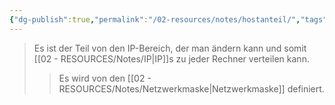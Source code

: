 ```yaml
---
{"dg-publish":true,"permalink":"/02-resources/notes/hostanteil/","tags":["netzwerk/ip/ipv4"],"noteIcon":""}
---
```


>Es ist der Teil von den IP-Bereich, der man ändern kann und somit [[02 - RESOURCES/Notes/IP\|IP]]s zu jeder Rechner verteilen kann.
>>Es wird von den [[02 - RESOURCES/Notes/Netzwerkmaske\|Netzwerkmaske]] definiert.

<style> .container {font-family: sans-serif; text-align: center;} .button-wrapper button {z-index: 1;height: 40px; width: 100px; margin: 10px;padding: 5px;} .excalidraw .App-menu_top .buttonList { display: flex;} .excalidraw-wrapper { height: 800px; margin: 50px; position: relative;} :root[dir="ltr"] .excalidraw .layer-ui__wrapper .zen-mode-transition.App-menu_bottom--transition-left {transform: none;} </style><script src="https://cdn.jsdelivr.net/npm/react@17/umd/react.production.min.js"></script><script src="https://cdn.jsdelivr.net/npm/react-dom@17/umd/react-dom.production.min.js"></script><script type="text/javascript" src="https://cdn.jsdelivr.net/npm/@excalidraw/excalidraw@0/dist/excalidraw.production.min.js"></script><div id="Hostanteil_2024-07-29_1034.58.excalidraw.md1"></div><script>(function(){const InitialData={"type":"excalidraw","version":2,"source":"https://github.com/zsviczian/obsidian-excalidraw-plugin/releases/tag/2.2.10","elements":[{"type":"text","version":194,"versionNonce":824566198,"index":"a0","isDeleted":false,"id":"dobeCeEP","fillStyle":"solid","strokeWidth":2,"strokeStyle":"solid","roughness":1,"opacity":100,"angle":0,"x":-213.12353768389323,"y":-180.12735496411483,"strokeColor":"#1e1e1e","backgroundColor":"transparent","width":475.47882080078125,"height":86.12839612469412,"seed":667736054,"groupIds":[],"frameId":null,"roundness":null,"boundElements":[{"id":"YsTw82lu4KgB2JhRp2g6G","type":"arrow"},{"id":"F-ind8ZaXLpzh1KwVvlGS","type":"arrow"},{"id":"Bpt_0exat48Fm6CjoZA_5","type":"arrow"},{"id":"TDx6wclYP2An8NOfvdE6J","type":"arrow"},{"id":"8hWKVI5hv6Pn97Wvya0Gb","type":"arrow"}],"updated":1722242442997,"link":null,"locked":false,"fontSize":68.90271689975529,"fontFamily":1,"text":"192.168.1.0/24","rawText":"192.168.1.0/24","textAlign":"left","verticalAlign":"top","containerId":null,"originalText":"192.168.1.0/24","autoResize":true,"lineHeight":1.25},{"type":"text","version":241,"versionNonce":86542122,"index":"a1","isDeleted":false,"id":"zUP7udsp","fillStyle":"solid","strokeWidth":2,"strokeStyle":"solid","roughness":1,"opacity":100,"angle":0,"x":-408.7260578254949,"y":12.87264503588517,"strokeColor":"#1e1e1e","backgroundColor":"transparent","width":205.47991943359375,"height":54.99999999999999,"seed":1536846134,"groupIds":[],"frameId":null,"roundness":null,"boundElements":[{"id":"YsTw82lu4KgB2JhRp2g6G","type":"arrow"}],"updated":1722242103496,"link":null,"locked":false,"fontSize":43.99999999999999,"fontFamily":1,"text":"11000000","rawText":"11000000","textAlign":"left","verticalAlign":"top","containerId":null,"originalText":"11000000","autoResize":true,"lineHeight":1.25},{"type":"text","version":241,"versionNonce":1008485546,"index":"a2","isDeleted":false,"id":"e8dNwj4G","fillStyle":"solid","strokeWidth":2,"strokeStyle":"solid","roughness":1,"opacity":100,"angle":0,"x":-140.64610177080738,"y":14.87264503588517,"strokeColor":"#1e1e1e","backgroundColor":"transparent","width":163.3151092529297,"height":47.999999999999986,"seed":2049167990,"groupIds":[],"frameId":null,"roundness":null,"boundElements":[{"id":"F-ind8ZaXLpzh1KwVvlGS","type":"arrow"}],"updated":1722242103496,"link":null,"locked":false,"fontSize":38.39999999999999,"fontFamily":1,"text":"10101000","rawText":"10101000","textAlign":"left","verticalAlign":"top","containerId":null,"originalText":"10101000","autoResize":true,"lineHeight":1.25},{"type":"text","version":272,"versionNonce":73310762,"index":"a3","isDeleted":false,"id":"SQfwcqgE","fillStyle":"solid","strokeWidth":2,"strokeStyle":"solid","roughness":1,"opacity":100,"angle":0,"x":93.35389822919262,"y":14.87264503588517,"strokeColor":"#1e1e1e","backgroundColor":"transparent","width":166.85353088378906,"height":40.999999999999986,"seed":1848513462,"groupIds":[],"frameId":null,"roundness":null,"boundElements":[{"id":"Bpt_0exat48Fm6CjoZA_5","type":"arrow"}],"updated":1722242103496,"link":null,"locked":false,"fontSize":32.79999999999999,"fontFamily":1,"text":"00000001","rawText":"00000001","textAlign":"left","verticalAlign":"top","containerId":null,"originalText":"00000001","autoResize":true,"lineHeight":1.25},{"type":"text","version":245,"versionNonce":315072426,"index":"a4","isDeleted":false,"id":"6P28EbAn","fillStyle":"solid","strokeWidth":2,"strokeStyle":"solid","roughness":1,"opacity":100,"angle":0,"x":345.3538982291926,"y":11.87264503588517,"strokeColor":"#1e1e1e","backgroundColor":"transparent","width":171.7247314453125,"height":39,"seed":31337718,"groupIds":[],"frameId":null,"roundness":null,"boundElements":[{"id":"TDx6wclYP2An8NOfvdE6J","type":"arrow"}],"updated":1722242103496,"link":null,"locked":false,"fontSize":31.2,"fontFamily":1,"text":"00000000","rawText":"00000000","textAlign":"left","verticalAlign":"top","containerId":null,"originalText":"00000000","autoResize":true,"lineHeight":1.25},{"type":"arrow","version":690,"versionNonce":1730036970,"index":"a5","isDeleted":false,"id":"YsTw82lu4KgB2JhRp2g6G","fillStyle":"solid","strokeWidth":2,"strokeStyle":"solid","roughness":1,"opacity":100,"angle":0,"x":-172.807736410228,"y":-92.99895883942071,"strokeColor":"#1e1e1e","backgroundColor":"transparent","width":100.86788616978257,"height":89.16593692756402,"seed":1924734518,"groupIds":[],"frameId":null,"roundness":{"type":2},"boundElements":[],"updated":1722242442998,"link":null,"locked":false,"startBinding":{"elementId":"dobeCeEP","focus":0.4522133130332786,"gap":1},"endBinding":{"elementId":"bUlDxRrB39Xu9FyAW_Xr4","focus":-0.6264277567103346,"gap":1},"lastCommittedPoint":null,"startArrowhead":null,"endArrowhead":"arrow","points":[[0,0],[-57.83836536057943,40.87160387530588],[-100.86788616978257,89.16593692756402]]},{"type":"arrow","version":316,"versionNonce":1704597418,"index":"a6","isDeleted":false,"id":"F-ind8ZaXLpzh1KwVvlGS","fillStyle":"solid","strokeWidth":2,"strokeStyle":"solid","roughness":1,"opacity":100,"angle":0,"x":-33.9959003516071,"y":-92.9989588394207,"strokeColor":"#1e1e1e","backgroundColor":"transparent","width":18.14030434090065,"height":82.84269278808733,"seed":94627702,"groupIds":[],"frameId":null,"roundness":{"type":2},"boundElements":[],"updated":1722242442998,"link":null,"locked":false,"startBinding":{"elementId":"dobeCeEP","focus":0.1980946157462068,"gap":1},"endBinding":{"elementId":"bUlDxRrB39Xu9FyAW_Xr4","focus":0.04218567385298671,"gap":1},"lastCommittedPoint":null,"startArrowhead":null,"endArrowhead":"arrow","points":[[0,0],[-18.14030434090065,82.84269278808733]]},{"type":"arrow","version":409,"versionNonce":848138858,"index":"a7","isDeleted":false,"id":"Bpt_0exat48Fm6CjoZA_5","fillStyle":"solid","strokeWidth":2,"strokeStyle":"solid","roughness":1,"opacity":100,"angle":0,"x":71.1210053200768,"y":-92.99895883942071,"strokeColor":"#1e1e1e","backgroundColor":"transparent","width":97.55556746332319,"height":93.14561156059447,"seed":451119286,"groupIds":[],"frameId":null,"roundness":{"type":2},"boundElements":[],"updated":1722242442998,"link":null,"locked":false,"startBinding":{"elementId":"dobeCeEP","focus":0.10963146485379226,"gap":1},"endBinding":{"elementId":"bUlDxRrB39Xu9FyAW_Xr4","focus":0.709103356146761,"gap":1},"lastCommittedPoint":null,"startArrowhead":null,"endArrowhead":"arrow","points":[[0,0],[77.23289290911585,41.87160387530588],[97.55556746332319,93.14561156059447]]},{"type":"arrow","version":446,"versionNonce":253546794,"index":"a8","isDeleted":false,"id":"TDx6wclYP2An8NOfvdE6J","fillStyle":"solid","strokeWidth":2,"strokeStyle":"solid","roughness":1,"opacity":100,"angle":0,"x":112.43082130611572,"y":-103.8965857333456,"strokeColor":"#1e1e1e","backgroundColor":"transparent","width":302.5831377455653,"height":104.76923076923077,"seed":1109197302,"groupIds":[],"frameId":null,"roundness":{"type":2},"boundElements":[],"updated":1722242454134,"link":null,"locked":false,"startBinding":{"elementId":"dobeCeEP","focus":0.2760363666205359,"gap":1},"endBinding":{"elementId":"6P28EbAn","focus":0.03593220944871933,"gap":11},"lastCommittedPoint":null,"startArrowhead":null,"endArrowhead":"arrow","points":[[0,0],[257.9230769230769,35.769230769230774],[302.5831377455653,104.76923076923077]]},{"type":"text","version":304,"versionNonce":794228266,"index":"aA","isDeleted":false,"id":"iocORQtJ","fillStyle":"solid","strokeWidth":2,"strokeStyle":"solid","roughness":1,"opacity":100,"angle":0,"x":-104.00495344544856,"y":-339.3043884569379,"strokeColor":"#1e1e1e","backgroundColor":"transparent","width":98.81990051269531,"height":25,"seed":1777433718,"groupIds":[],"frameId":null,"roundness":null,"boundElements":[],"updated":1722242224933,"link":null,"locked":false,"fontSize":20,"fontFamily":1,"text":"Hostanteil","rawText":"Hostanteil","textAlign":"left","verticalAlign":"top","containerId":null,"originalText":"Hostanteil","autoResize":true,"lineHeight":1.25},{"type":"text","version":381,"versionNonce":1758320042,"index":"aB","isDeleted":false,"id":"DmcmHBWR","fillStyle":"solid","strokeWidth":2,"strokeStyle":"solid","roughness":1,"opacity":100,"angle":0,"x":-398.54395622444633,"y":111.68843450956933,"strokeColor":"#1e1e1e","backgroundColor":"transparent","width":175.6512451171875,"height":38.74995147145622,"seed":716602806,"groupIds":[],"frameId":null,"roundness":null,"boundElements":[],"updated":1722242103496,"link":null,"locked":false,"fontSize":30.999961177164977,"fontFamily":1,"text":"1 1 1 1 1 1 1 1","rawText":"1 1 1 1 1 1 1 1","textAlign":"left","verticalAlign":"top","containerId":null,"originalText":"1 1 1 1 1 1 1 1","autoResize":true,"lineHeight":1.25},{"type":"text","version":278,"versionNonce":1419350122,"index":"aC","isDeleted":false,"id":"9MW717NW","fillStyle":"solid","strokeWidth":2,"strokeStyle":"solid","roughness":1,"opacity":100,"angle":0,"x":355.175743032852,"y":98.63580293062205,"strokeColor":"#1e1e1e","backgroundColor":"transparent","width":171.7247314453125,"height":39,"seed":633951990,"groupIds":[],"frameId":null,"roundness":null,"boundElements":[],"updated":1722242103496,"link":null,"locked":false,"fontSize":31.2,"fontFamily":1,"text":"00000000","rawText":"00000000","textAlign":"left","verticalAlign":"top","containerId":null,"originalText":"00000000","autoResize":true,"lineHeight":1.25},{"type":"text","version":409,"versionNonce":748679978,"index":"aD","isDeleted":false,"id":"kL88HW64","fillStyle":"solid","strokeWidth":2,"strokeStyle":"solid","roughness":1,"opacity":100,"angle":0,"x":-152.07892776278925,"y":110.33977456331479,"strokeColor":"#1e1e1e","backgroundColor":"transparent","width":175.6512451171875,"height":38.74995147145622,"seed":61802550,"groupIds":[],"frameId":null,"roundness":null,"boundElements":[],"updated":1722242103496,"link":null,"locked":false,"fontSize":30.999961177164977,"fontFamily":1,"text":"1 1 1 1 1 1 1 1","rawText":"1 1 1 1 1 1 1 1","textAlign":"left","verticalAlign":"top","containerId":null,"originalText":"1 1 1 1 1 1 1 1","autoResize":true,"lineHeight":1.25},{"type":"text","version":415,"versionNonce":1665924586,"index":"aE","isDeleted":false,"id":"ztwqow9S","fillStyle":"solid","strokeWidth":2,"strokeStyle":"solid","roughness":1,"opacity":100,"angle":0,"x":84.76317750036867,"y":105.07661666857825,"strokeColor":"#1e1e1e","backgroundColor":"transparent","width":175.6512451171875,"height":38.74995147145622,"seed":340562294,"groupIds":[],"frameId":null,"roundness":null,"boundElements":[],"updated":1722242103496,"link":null,"locked":false,"fontSize":30.999961177164977,"fontFamily":1,"text":"1 1 1 1 1 1 1 1","rawText":"1 1 1 1 1 1 1 1","textAlign":"left","verticalAlign":"top","containerId":null,"originalText":"1 1 1 1 1 1 1 1","autoResize":true,"lineHeight":1.25},{"type":"line","version":1491,"versionNonce":1705554090,"index":"aF","isDeleted":false,"id":"T5dTnMX1TrEbLTcsx6RrE","fillStyle":"solid","strokeWidth":2,"strokeStyle":"solid","roughness":1,"opacity":100,"angle":0,"x":272.6170561239293,"y":-146.07472338516743,"strokeColor":"#1e1e1e","backgroundColor":"transparent","width":272.63157894736855,"height":244.21052631578937,"seed":1659302582,"groupIds":[],"frameId":null,"roundness":{"type":2},"boundElements":[],"updated":1722242103496,"link":null,"locked":false,"startBinding":null,"endBinding":null,"lastCommittedPoint":null,"startArrowhead":null,"endArrowhead":null,"points":[[0,0],[272.63157894736855,27.36842105263156],[249.47368421052647,244.21052631578937]]},{"type":"ellipse","version":319,"versionNonce":1197542250,"index":"aG","isDeleted":false,"id":"JKUiA2c4LJvKmLhbkYdwM","fillStyle":"solid","strokeWidth":1,"strokeStyle":"solid","roughness":1,"opacity":100,"angle":0,"x":-432.6461017708074,"y":59.18843450956933,"strokeColor":"#1e1e1e","backgroundColor":"transparent","width":978.9473684210527,"height":118.9473684210526,"seed":1243818998,"groupIds":[],"frameId":null,"roundness":{"type":2},"boundElements":[],"updated":1722242103497,"link":null,"locked":false},{"type":"freedraw","version":256,"versionNonce":328892714,"index":"aH","isDeleted":false,"id":"e27hN3LA5g4QkdfVy9URY","fillStyle":"solid","strokeWidth":1,"strokeStyle":"solid","roughness":1,"opacity":100,"angle":0,"x":-423.4558183699979,"y":167.12365718163414,"strokeColor":"#1e1e1e","backgroundColor":"transparent","width":709.4736842105264,"height":91.57894736842104,"seed":134626614,"groupIds":[],"frameId":null,"roundness":null,"boundElements":[],"updated":1722242466602,"link":null,"locked":false,"points":[[0,0],[1.0526315789472847,0],[2.105263157894683,3.157894736842195],[5.263157894736764,6.315789473684276],[5.263157894736764,8.42105263157896],[8.42105263157896,11.57894736842104],[11.57894736842104,14.736842105263236],[14.736842105263122,16.84210526315792],[17.894736842105203,18.947368421052715],[23.15789473684208,22.105263157894797],[30.526315789473642,26.315789473684276],[37.8947368421052,29.473684210526358],[47.36842105263156,32.63157894736844],[55.78947368421052,34.736842105263236],[66.31578947368416,37.89473684210532],[74.73684210526312,38.947368421052715],[82.10526315789468,41.0526315789474],[96.84210526315792,43.157894736842195],[106.31578947368416,44.21052631578948],[115.78947368421052,45.26315789473688],[120,46.315789473684276],[131.57894736842104,48.42105263157896],[141.0526315789474,49.47368421052636],[149.47368421052624,49.47368421052636],[157.8947368421052,49.47368421052636],[165.26315789473688,49.47368421052636],[177.8947368421052,49.47368421052636],[186.31578947368416,49.47368421052636],[194.73684210526312,49.47368421052636],[203.15789473684208,49.47368421052636],[214.73684210526312,49.47368421052636],[218.9473684210526,49.47368421052636],[226.31578947368416,49.47368421052636],[233.68421052631572,49.47368421052636],[240,49.47368421052636],[251.57894736842104,49.47368421052636],[258.9473684210526,49.47368421052636],[266.31578947368416,49.47368421052636],[275.7894736842105,49.47368421052636],[288.42105263157896,50.526315789473756],[302.1052631578947,51.57894736842104],[311.57894736842104,52.63157894736844],[316.8421052631579,53.68421052631584],[323.1578947368421,54.736842105263236],[331.57894736842104,55.78947368421052],[335.7894736842105,56.84210526315792],[340,56.84210526315792],[344.2105263157895,58.947368421052715],[353.6842105263157,61.0526315789474],[358.9473684210526,63.157894736842195],[366.31578947368416,65.26315789473688],[372.63157894736844,66.31578947368428],[378.9473684210526,68.42105263157896],[384.2105263157895,70.52631578947376],[388.42105263157896,72.63157894736844],[392.63157894736844,73.68421052631584],[394.7368421052631,74.73684210526324],[396.8421052631579,75.78947368421052],[397.8947368421052,76.84210526315792],[398.9473684210526,78.94736842105272],[401.0526315789474,80],[403.1578947368421,82.1052631578948],[405.2631578947369,86.31578947368428],[405.2631578947369,87.36842105263156],[406.31578947368416,88.42105263157896],[406.31578947368416,89.47368421052636],[407.36842105263156,90.52631578947376],[407.36842105263156,91.57894736842104],[408.42105263157896,90.52631578947376],[409.47368421052636,87.36842105263156],[410.52631578947364,86.31578947368428],[413.68421052631584,82.1052631578948],[416.8421052631579,78.94736842105272],[421.0526315789474,75.78947368421052],[426.31578947368416,71.57894736842104],[429.47368421052636,70.52631578947376],[434.7368421052631,68.42105263157896],[440,66.31578947368428],[448.42105263157896,64.21052631578948],[454.7368421052631,62.1052631578948],[461.0526315789474,62.1052631578948],[463.1578947368421,61.0526315789474],[468.42105263157896,60],[476.8421052631578,60],[483.1578947368422,60],[490.52631578947364,60],[496.8421052631578,60],[507.36842105263156,60],[512.6315789473684,60],[517.8947368421053,60],[524.2105263157895,60],[528.4210526315788,60],[531.5789473684212,60],[535.7894736842105,60],[541.0526315789474,60],[548.4210526315788,60],[553.6842105263157,60],[558.9473684210526,60],[565.2631578947368,60],[573.6842105263157,60],[581.0526315789474,60],[595.7894736842105,61.0526315789474],[603.1578947368422,61.0526315789474],[607.3684210526316,61.0526315789474],[616.8421052631578,61.0526315789474],[624.2105263157895,61.0526315789474],[631.5789473684212,61.0526315789474],[638.9473684210526,61.0526315789474],[645.2631578947368,61.0526315789474],[652.6315789473684,61.0526315789474],[668.4210526315788,58.947368421052715],[676.8421052631578,55.78947368421052],[685.2631578947368,53.68421052631584],[695.7894736842105,48.42105263157896],[698.9473684210526,47.36842105263156],[703.1578947368422,45.26315789473688],[706.3157894736843,43.157894736842195],[707.3684210526316,41.0526315789474],[707.3684210526316,38.947368421052715],[709.4736842105264,36.84210526315792],[709.4736842105264,34.736842105263236],[709.4736842105264,33.68421052631584],[709.4736842105264,32.63157894736844],[709.4736842105264,31.57894736842104],[709.4736842105264,29.473684210526358],[709.4736842105264,28.42105263157896],[709.4736842105264,27.36842105263156],[709.4736842105264,26.315789473684276],[709.4736842105264,25.263157894736878],[709.4736842105264,24.21052631578948],[709.4736842105264,22.105263157894797],[709.4736842105264,21.0526315789474],[708.4210526315788,21.0526315789474],[708.4210526315788,21.0526315789474]],"lastCommittedPoint":null,"simulatePressure":true,"pressures":[]},{"type":"text","version":119,"versionNonce":1553841002,"index":"aI","isDeleted":false,"id":"0fsAPC2Y","fillStyle":"solid","strokeWidth":1,"strokeStyle":"solid","roughness":1,"opacity":100,"angle":0,"x":-54.75136492870206,"y":294.89693653386075,"strokeColor":"#1e1e1e","backgroundColor":"transparent","width":68.11993408203125,"height":25,"seed":1375020662,"groupIds":[],"frameId":null,"roundness":null,"boundElements":[],"updated":1722242468270,"link":null,"locked":false,"fontSize":20,"fontFamily":1,"text":"24Bits","rawText":"24Bits","textAlign":"left","verticalAlign":"top","containerId":null,"originalText":"24Bits","autoResize":true,"lineHeight":1.25},{"type":"ellipse","version":123,"versionNonce":315370218,"index":"aO","isDeleted":false,"id":"bUlDxRrB39Xu9FyAW_Xr4","fillStyle":"solid","strokeWidth":1,"strokeStyle":"solid","roughness":1,"opacity":100,"angle":0,"x":-437,"y":-9.2421875,"strokeColor":"#1e1e1e","backgroundColor":"transparent","width":722,"height":77,"seed":19260854,"groupIds":[],"frameId":null,"roundness":{"type":2},"boundElements":[{"id":"8hWKVI5hv6Pn97Wvya0Gb","type":"arrow"},{"id":"YsTw82lu4KgB2JhRp2g6G","type":"arrow"},{"id":"F-ind8ZaXLpzh1KwVvlGS","type":"arrow"},{"id":"Bpt_0exat48Fm6CjoZA_5","type":"arrow"}],"updated":1722242433863,"link":null,"locked":false},{"type":"arrow","version":788,"versionNonce":833060842,"index":"aP","isDeleted":false,"id":"8hWKVI5hv6Pn97Wvya0Gb","fillStyle":"solid","strokeWidth":1,"strokeStyle":"solid","roughness":1,"opacity":100,"angle":0,"x":-435.42875052738583,"y":19.00917066600931,"strokeColor":"#1e1e1e","backgroundColor":"transparent","width":216.4287505273858,"height":132.2513581660093,"seed":2093765482,"groupIds":[],"frameId":null,"roundness":{"type":2},"boundElements":[{"type":"text","id":"j9a2opyK"}],"updated":1722242442998,"link":null,"locked":false,"startBinding":{"elementId":"bUlDxRrB39Xu9FyAW_Xr4","focus":-0.9992923743908569,"gap":7.638309366237252},"endBinding":{"elementId":"dobeCeEP","focus":0.24680832395015473,"gap":5.8764623161067675},"lastCommittedPoint":null,"startArrowhead":"arrow","endArrowhead":null,"points":[[0,0],[12.42875052738583,-94.25135816600931],[216.4287505273858,-132.2513581660093]]},{"type":"text","version":19,"versionNonce":698157238,"index":"aQ","isDeleted":false,"id":"j9a2opyK","fillStyle":"solid","strokeWidth":1,"strokeStyle":"solid","roughness":1,"opacity":100,"angle":0,"x":-516.75,"y":-87.2421875,"strokeColor":"#1e1e1e","backgroundColor":"transparent","width":187.5,"height":24,"seed":1555873450,"groupIds":[],"frameId":null,"roundness":null,"boundElements":[],"updated":1722242330820,"link":null,"locked":false,"fontSize":20,"fontFamily":3,"text":"Hostanteil Binär","rawText":"Hostanteil Binär","textAlign":"center","verticalAlign":"middle","containerId":"8hWKVI5hv6Pn97Wvya0Gb","originalText":"Hostanteil Binär","autoResize":true,"lineHeight":1.2},{"id":"UH3MLhZmVwXuoD9OO-3Ph","type":"freedraw","x":-209.46148517418504,"y":-186.8131009615385,"width":296.9230769230769,"height":107.69230769230768,"angle":0,"strokeColor":"#1e1e1e","backgroundColor":"transparent","fillStyle":"solid","strokeWidth":1,"strokeStyle":"solid","roughness":1,"opacity":100,"groupIds":[],"frameId":null,"index":"aR","roundness":null,"seed":1753419562,"version":210,"versionNonce":1878231850,"isDeleted":false,"boundElements":null,"updated":1722242389699,"link":null,"locked":false,"points":[[0,0],[-0.7692307692307168,-0.7692307692307736],[-2.307692307692264,-2.307692307692321],[-4.615384615384585,-7.692307692307679],[-6.153846153846132,-10.769230769230774],[-6.153846153846132,-12.30769230769232],[-6.153846153846132,-16.153846153846132],[-6.153846153846132,-18.461538461538453],[-6.153846153846132,-22.30769230769232],[-6.153846153846132,-23.846153846153868],[-6.153846153846132,-25.384615384615415],[-6.153846153846132,-26.923076923076906],[-5.384615384615358,-29.230769230769226],[-4.615384615384585,-30],[-3.846153846153811,-30.769230769230774],[-3.846153846153811,-31.538461538461547],[-3.0769230769230376,-32.30769230769232],[-2.307692307692264,-33.076923076923094],[-1.5384615384614904,-33.076923076923094],[-0.7692307692307168,-33.076923076923094],[-0.7692307692307168,-33.84615384615387],[0,-34.61538461538464],[1.5384615384615472,-35.384615384615415],[3.0769230769230944,-36.15384615384613],[5.384615384615415,-36.923076923076906],[6.153846153846189,-36.923076923076906],[6.923076923076962,-37.69230769230768],[9.230769230769283,-37.69230769230768],[11.538461538461547,-38.46153846153845],[15.384615384615415,-39.230769230769226],[22.30769230769232,-39.230769230769226],[24.61538461538464,-39.230769230769226],[26.923076923076962,-39.230769230769226],[28.46153846153851,-39.230769230769226],[30.769230769230774,-39.230769230769226],[33.076923076923094,-39.230769230769226],[36.15384615384619,-39.230769230769226],[40,-39.230769230769226],[44.61538461538464,-39.230769230769226],[52.30769230769232,-39.230769230769226],[56.15384615384619,-39.230769230769226],[60,-39.230769230769226],[62.30769230769232,-39.230769230769226],[66.15384615384619,-39.230769230769226],[68.46153846153851,-39.230769230769226],[70,-39.230769230769226],[73.0769230769231,-39.230769230769226],[76.15384615384619,-39.230769230769226],[81.53846153846155,-39.230769230769226],[84.61538461538458,-39.230769230769226],[86.92307692307696,-39.230769230769226],[90.00000000000006,-39.230769230769226],[91.5384615384616,-39.230769230769226],[93.84615384615387,-39.230769230769226],[96.92307692307696,-39.230769230769226],[99.23076923076923,-39.230769230769226],[100.76923076923077,-39.230769230769226],[105.38461538461542,-40],[107.69230769230768,-40],[110.76923076923077,-41.53846153846155],[113.84615384615387,-42.30769230769232],[118.46153846153851,-43.84615384615387],[123.07692307692315,-46.15384615384613],[126.15384615384613,-48.46153846153845],[128.4615384615385,-50],[129.23076923076923,-50.769230769230774],[130.76923076923077,-52.30769230769232],[132.30769230769232,-52.30769230769232],[134.61538461538458,-54.61538461538464],[137.69230769230768,-56.923076923076906],[140.00000000000006,-60.769230769230774],[141.5384615384616,-63.076923076923094],[143.07692307692315,-64.61538461538464],[143.84615384615387,-66.9230769230769],[145.38461538461542,-68.46153846153845],[146.92307692307696,-71.53846153846155],[149.23076923076923,-73.84615384615387],[150.76923076923077,-76.15384615384613],[152.30769230769232,-78.46153846153845],[153.07692307692315,-80.76923076923077],[153.07692307692315,-82.30769230769232],[154.61538461538458,-83.84615384615387],[154.61538461538458,-86.15384615384613],[155.38461538461542,-87.69230769230768],[156.15384615384613,-91.53846153846155],[156.92307692307696,-93.0769230769231],[156.92307692307696,-94.61538461538458],[157.69230769230768,-96.92307692307696],[157.69230769230768,-100],[157.69230769230768,-101.53846153846155],[158.4615384615385,-103.84615384615387],[159.23076923076923,-105.38461538461542],[159.23076923076923,-106.15384615384613],[159.23076923076923,-106.92307692307696],[159.23076923076923,-107.69230769230768],[158.4615384615385,-106.92307692307696],[158.4615384615385,-104.61538461538458],[158.4615384615385,-103.0769230769231],[158.4615384615385,-100],[158.4615384615385,-98.46153846153845],[158.4615384615385,-97.69230769230768],[158.4615384615385,-96.92307692307696],[157.69230769230768,-96.15384615384613],[157.69230769230768,-93.84615384615387],[157.69230769230768,-90.76923076923077],[157.69230769230768,-90],[157.69230769230768,-89.23076923076923],[157.69230769230768,-87.69230769230768],[157.69230769230768,-85.38461538461542],[157.69230769230768,-84.61538461538458],[157.69230769230768,-83.0769230769231],[157.69230769230768,-80.76923076923077],[157.69230769230768,-77.69230769230768],[157.69230769230768,-75.38461538461542],[158.4615384615385,-73.84615384615387],[160.00000000000006,-71.53846153846155],[161.5384615384616,-70],[163.07692307692315,-68.46153846153845],[166.15384615384613,-65.38461538461542],[168.4615384615385,-63.84615384615387],[170.76923076923077,-63.076923076923094],[175.38461538461542,-60.769230769230774],[178.4615384615385,-59.230769230769226],[180.76923076923077,-58.46153846153845],[183.84615384615387,-57.69230769230768],[187.69230769230768,-56.923076923076906],[193.84615384615387,-55.384615384615415],[197.69230769230768,-55.384615384615415],[201.5384615384616,-55.384615384615415],[205.38461538461542,-55.384615384615415],[213.07692307692304,-55.384615384615415],[217.69230769230768,-55.384615384615415],[221.5384615384616,-55.384615384615415],[224.61538461538458,-55.384615384615415],[226.15384615384613,-55.384615384615415],[228.4615384615385,-55.384615384615415],[231.5384615384616,-55.384615384615415],[233.07692307692304,-55.384615384615415],[234.61538461538458,-55.384615384615415],[236.92307692307696,-55.384615384615415],[240.00000000000006,-55.384615384615415],[241.5384615384616,-55.384615384615415],[244.61538461538458,-55.384615384615415],[247.69230769230768,-55.384615384615415],[249.23076923076923,-55.384615384615415],[250.76923076923077,-55.384615384615415],[252.30769230769232,-55.384615384615415],[253.07692307692304,-55.384615384615415],[254.61538461538458,-55.384615384615415],[255.38461538461542,-55.384615384615415],[256.15384615384613,-55.384615384615415],[256.92307692307696,-55.384615384615415],[258.4615384615385,-55.384615384615415],[260.7692307692308,-54.61538461538464],[262.3076923076923,-53.84615384615387],[263.07692307692304,-53.84615384615387],[265.3846153846154,-53.076923076923094],[267.6923076923077,-52.30769230769232],[269.2307692307692,-52.30769230769232],[270.00000000000006,-52.30769230769232],[270.7692307692308,-51.53846153846155],[272.3076923076923,-51.53846153846155],[273.84615384615387,-51.53846153846155],[274.6153846153846,-50.769230769230774],[275.3846153846154,-50],[276.92307692307696,-49.230769230769226],[278.4615384615385,-49.230769230769226],[278.4615384615385,-48.46153846153845],[279.2307692307692,-47.69230769230768],[280.7692307692308,-47.69230769230768],[281.5384615384616,-46.923076923076906],[282.3076923076923,-46.15384615384613],[283.07692307692304,-45.384615384615415],[283.84615384615387,-44.61538461538464],[286.15384615384613,-42.30769230769232],[287.6923076923077,-40.769230769230774],[288.4615384615385,-40],[288.4615384615385,-39.230769230769226],[289.2307692307692,-38.46153846153845],[290.00000000000006,-37.69230769230768],[290.00000000000006,-36.923076923076906],[290.00000000000006,-36.15384615384613],[290.00000000000006,-34.61538461538464],[290.00000000000006,-33.076923076923094],[290.7692307692308,-31.538461538461547],[290.7692307692308,-30],[290.7692307692308,-29.230769230769226],[290.7692307692308,-26.923076923076906],[290.7692307692308,-26.153846153846132],[290.7692307692308,-25.384615384615415],[290.7692307692308,-24.61538461538464],[290.7692307692308,-23.846153846153868],[290.7692307692308,-23.076923076923094],[290.7692307692308,-21.538461538461547],[290.7692307692308,-20],[290.7692307692308,-18.461538461538453],[290.7692307692308,-16.153846153846132],[290.7692307692308,-15.384615384615415],[290.7692307692308,-14.615384615384642],[290.7692307692308,-13.846153846153868],[290.7692307692308,-13.076923076923094],[290.7692307692308,-12.30769230769232],[290.7692307692308,-11.538461538461547],[290.7692307692308,-10.769230769230774],[290.7692307692308,-10],[290.7692307692308,-9.230769230769226],[290.7692307692308,-8.461538461538453],[290.7692307692308,-8.461538461538453]],"pressures":[],"simulatePressure":true,"lastCommittedPoint":[290.7692307692308,-8.461538461538453]},{"id":"TuIZ22g8PJ6ViuMjrBoQq","type":"line","x":-204.8461005588004,"y":-104.50540865384625,"width":88.46153846153851,"height":0.7692307692307736,"angle":0,"strokeColor":"#1e1e1e","backgroundColor":"transparent","fillStyle":"solid","strokeWidth":1,"strokeStyle":"solid","roughness":1,"opacity":100,"groupIds":[],"frameId":null,"index":"aS","roundness":{"type":2},"seed":1388287414,"version":59,"versionNonce":1495110902,"isDeleted":false,"boundElements":null,"updated":1722242405348,"link":null,"locked":false,"points":[[0,0],[88.46153846153851,0.7692307692307736]],"lastCommittedPoint":null,"startBinding":null,"endBinding":null,"startArrowhead":null,"endArrowhead":null},{"id":"7wt4obV8aWmSD3EPeHVYp","type":"line","x":-76.38456209726189,"y":-102.19771634615392,"width":87.69230769230762,"height":0.7692307692307736,"angle":0,"strokeColor":"#1e1e1e","backgroundColor":"transparent","fillStyle":"solid","strokeWidth":1,"strokeStyle":"solid","roughness":1,"opacity":100,"groupIds":[],"frameId":null,"index":"aT","roundness":{"type":2},"seed":72057514,"version":40,"versionNonce":455004970,"isDeleted":false,"boundElements":null,"updated":1722242418786,"link":null,"locked":false,"points":[[0,0],[87.69230769230762,0.7692307692307736]],"lastCommittedPoint":null,"startBinding":null,"endBinding":null,"startArrowhead":null,"endArrowhead":null},{"id":"RND_8VF0WtQuxqndNuRVo","type":"line","x":49.76928405658418,"y":-99.8900240384616,"width":22.307692307692378,"height":0,"angle":0,"strokeColor":"#1e1e1e","backgroundColor":"transparent","fillStyle":"solid","strokeWidth":1,"strokeStyle":"solid","roughness":1,"opacity":100,"groupIds":[],"frameId":null,"index":"aU","roundness":{"type":2},"seed":167541482,"version":18,"versionNonce":1899259626,"isDeleted":false,"boundElements":null,"updated":1722242427522,"link":null,"locked":false,"points":[[0,0],[22.307692307692378,0]],"lastCommittedPoint":null,"startBinding":null,"endBinding":null,"startArrowhead":null,"endArrowhead":null},{"id":"N_6MkYrrUyZ05y-v6fmO1","type":"line","x":93.615437902738,"y":-103.73617788461547,"width":36.92307692307702,"height":0.7692307692307736,"angle":0,"strokeColor":"#1e1e1e","backgroundColor":"transparent","fillStyle":"solid","strokeWidth":1,"strokeStyle":"solid","roughness":1,"opacity":100,"groupIds":[],"frameId":null,"index":"aV","roundness":{"type":2},"seed":558101162,"version":42,"versionNonce":95944874,"isDeleted":false,"boundElements":null,"updated":1722242448714,"link":null,"locked":false,"points":[[0,0],[36.92307692307702,-0.7692307692307736]],"lastCommittedPoint":null,"startBinding":null,"endBinding":null,"startArrowhead":null,"endArrowhead":null},{"type":"text","version":430,"versionNonce":900738154,"index":"aN","isDeleted":true,"id":"XpToQvTu","fillStyle":"solid","strokeWidth":1,"strokeStyle":"solid","roughness":1,"opacity":100,"angle":1.5807081104856469,"x":-149.2671891001073,"y":-258.8585951328626,"strokeColor":"#1e1e1e","backgroundColor":"transparent","width":21.09375,"height":43.199999999999996,"seed":1781920950,"groupIds":[],"frameId":null,"roundness":null,"boundElements":[],"updated":1722242380472,"link":null,"locked":false,"fontSize":36,"fontFamily":3,"text":"{","rawText":"{","textAlign":"left","verticalAlign":"top","containerId":null,"originalText":"{","autoResize":true,"lineHeight":1.2}],"appState":{"theme":"dark","viewBackgroundColor":"#ffffff","currentItemStrokeColor":"#1e1e1e","currentItemBackgroundColor":"transparent","currentItemFillStyle":"solid","currentItemStrokeWidth":1,"currentItemStrokeStyle":"solid","currentItemRoughness":1,"currentItemOpacity":100,"currentItemFontFamily":3,"currentItemFontSize":36,"currentItemTextAlign":"left","currentItemStartArrowhead":"arrow","currentItemEndArrowhead":null,"scrollX":637.5384082511081,"scrollY":367.9789663461539,"zoom":{"value":1.3},"currentItemRoundness":"round","gridSize":null,"gridColor":{"Bold":"#C9C9C9FF","Regular":"#EDEDEDFF"},"currentStrokeOptions":null,"previousGridSize":null,"frameRendering":{"enabled":true,"clip":true,"name":true,"outline":true},"objectsSnapModeEnabled":false},"files":{}};InitialData.scrollToContent=true;App=()=>{const e=React.useRef(null),t=React.useRef(null),[n,i]=React.useState({width:void 0,height:void 0});return React.useEffect(()=>{i({width:t.current.getBoundingClientRect().width,height:t.current.getBoundingClientRect().height});const e=()=>{i({width:t.current.getBoundingClientRect().width,height:t.current.getBoundingClientRect().height})};return window.addEventListener("resize",e),()=>window.removeEventListener("resize",e)},[t]),React.createElement(React.Fragment,null,React.createElement("div",{className:"excalidraw-wrapper",ref:t},React.createElement(ExcalidrawLib.Excalidraw,{ref:e,width:n.width,height:n.height,initialData:InitialData,viewModeEnabled:!0,zenModeEnabled:!0,gridModeEnabled:!1})))},excalidrawWrapper=document.getElementById("Hostanteil_2024-07-29_1034.58.excalidraw.md1");ReactDOM.render(React.createElement(App),excalidrawWrapper);})();</script>